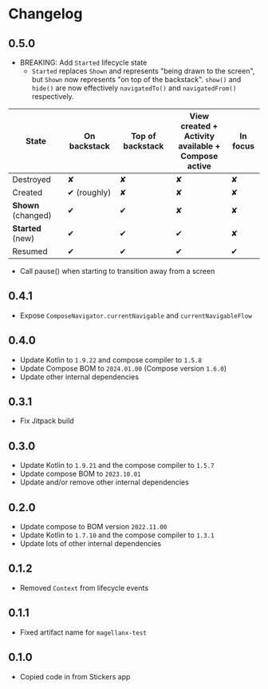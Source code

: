# Changelog

## 0.5.0
- BREAKING: Add `Started` lifecycle state
  - `Started` replaces `Shown` and represents "being drawn to the screen", but `Shown` now represents "on top of the backstack". `show()` and `hide()` are now effectively `navigatedTo()` and `navigatedFrom()` respectively.

| State               | On backstack | Top of backstack | View created + <br/>Activity available + <br/>Compose active | In focus |
|---------------------|--------------|------------------|--------------------------------------------------------------|----------|
| Destroyed           | ✘            | ✘                | ✘                                                            | ✘        |
| Created             | ✔ (roughly)  | ✘                | ✘                                                            | ✘        |
| **Shown** (changed) | ✔            | ✔                | ✘                                                            | ✘        |
| **Started** (new)   | ✔            | ✔                | ✔                                                            | ✘        |
| Resumed             | ✔            | ✔                | ✔                                                            | ✔        |

- Call pause() when starting to transition away from a screen

## 0.4.1
- Expose `ComposeNavigator.currentNavigable` and `currentNavigableFlow`

## 0.4.0
- Update Kotlin to `1.9.22` and compose compiler to `1.5.8`
- Update Compose BOM to `2024.01.00` (Compose version `1.6.0`)
- Update other internal dependencies

## 0.3.1
- Fix Jitpack build

## 0.3.0
- Update Kotlin to `1.9.21` and the compose compiler to `1.5.7`
- Update compose BOM to `2023.10.01`
- Update and/or remove other internal dependencies

## 0.2.0
- Update compose to BOM version `2022.11.00`
- Update Kotlin to `1.7.10` and the compose compiler to `1.3.1`
- Update lots of other internal dependencies

## 0.1.2
- Removed `Context` from lifecycle events

## 0.1.1
- Fixed artifact name for `magellanx-test`

## 0.1.0
- Copied code in from Stickers app
